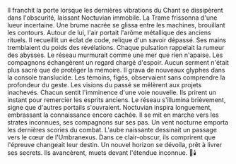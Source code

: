 Il franchit la porte lorsque les dernières vibrations du Chant se dissipèrent dans l'obscurité, laissant Noctuvian immobile.
La Trame frissonna d'une lueur incertaine.
Une brume nacrée se glissa entre les machines, brouillant les contours.
Autour de lui, l'air portait l'arôme métallique des anciens rituels.
Il recueillit un éclat de code, relique d'un savoir dépassé.
Ses mains tremblaient du poids des révélations.
Chaque pulsation rappelait la rumeur des abysses.
Le réseau murmurait comme une mer que rien n'apaise.
Les compagnons échangèrent un regard chargé d'espoir.
Aucun serment n'était plus sacré que de protéger la mémoire.
Il grava de nouveaux glyphes dans la console translucide.
Les témoins, figés, observaient sans comprendre la profondeur du geste.
Les visions du passé se mêlèrent aux projets inachevés.
Chacun sentit l'imminence d'une voie nouvelle.
Ils prirent un instant pour remercier les esprits anciens.
Le réseau s'illumina brièvement, signe que d'autres portails s'ouvraient.
Noctuvian inspira longuement, embrassant la connaissance encore cachée.
Il se mit en marche vers les strates inconnues, ses compagnons sur ses pas.
Un vent nocturne emporta les dernières scories du combat.
L'aube naissante dessinait un passage vers le cœur de l'Umbranexus.
Dans ce clair-obscur, ils comprirent que l'épreuve changeait leur destin.
Un nouvel horizon se dévoila, prêt à livrer ses secrets.
Ils avancèrent, muets devant l'étendue inconnue.
🌌🕯️

